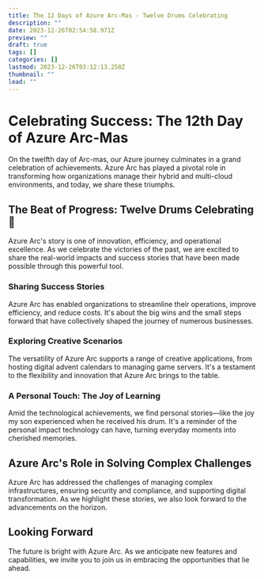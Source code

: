 ```yaml
---
title: The 12 Days of Azure Arc-Mas - Twelve Drums Celebrating
description: ""
date: 2023-12-26T02:54:58.971Z
preview: ""
draft: true
tags: []
categories: []
lastmod: 2023-12-26T03:12:13.258Z
thumbnail: ""
lead: ""
---
```


# Celebrating Success: The 12th Day of Azure Arc-Mas

On the twelfth day of Arc-mas, our Azure journey culminates in a grand celebration of achievements. Azure Arc has played a pivotal role in transforming how organizations manage their hybrid and multi-cloud environments, and today, we share these triumphs.

## The Beat of Progress: Twelve Drums Celebrating 🥁

Azure Arc's story is one of innovation, efficiency, and operational excellence. As we celebrate the victories of the past, we are excited to share the real-world impacts and success stories that have been made possible through this powerful tool.

### **Sharing Success Stories**

Azure Arc has enabled organizations to streamline their operations, improve efficiency, and reduce costs. It's about the big wins and the small steps forward that have collectively shaped the journey of numerous businesses.

### **Exploring Creative Scenarios**

The versatility of Azure Arc supports a range of creative applications, from hosting digital advent calendars to managing game servers. It's a testament to the flexibility and innovation that Azure Arc brings to the table.

### **A Personal Touch: The Joy of Learning**

Amid the technological achievements, we find personal stories—like the joy my son experienced when he received his drum. It's a reminder of the personal impact technology can have, turning everyday moments into cherished memories.

## Azure Arc's Role in Solving Complex Challenges

Azure Arc has addressed the challenges of managing complex infrastructures, ensuring security and compliance, and supporting digital transformation. As we highlight these stories, we also look forward to the advancements on the horizon.

## **Looking Forward**

The future is bright with Azure Arc. As we anticipate new features and capabilities, we invite you to join us in embracing the opportunities that lie ahead.

